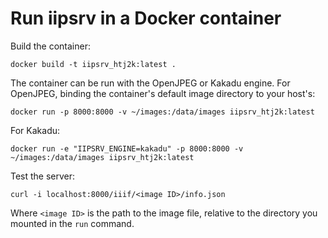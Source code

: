 # Run iipsrv in a Docker container

Build the container:

```
docker build -t iipsrv_htj2k:latest .
```

The container can be run with the OpenJPEG or Kakadu engine. For OpenJPEG,
binding the container's default image directory to your host's:

```
docker run -p 8000:8000 -v ~/images:/data/images iipsrv_htj2k:latest
```

For Kakadu:

```
docker run -e "IIPSRV_ENGINE=kakadu" -p 8000:8000 -v ~/images:/data/images iipsrv_htj2k:latest
```

Test the server:

```
curl -i localhost:8000/iiif/<image ID>/info.json
```

Where `<image ID>` is the path to the image file, relative to the
directory you mounted in the `run` command.
